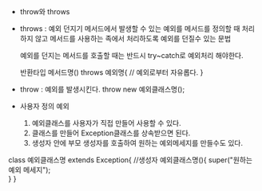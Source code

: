- throw와 throws

- throws : 예외 던지기
	메서드에서 발생할 수 있는 예외를 메서드를 정의할 때 처리하지 않고
	메서드를 사용하는 족에서 처리하도록 예외를 던질수 있는 문법
	
	예외를 던지는 메서드를 호출할 때는 반드시 try~catch로 예외처리 해야한다.
	
	반환타입 메서드명() throws 예외명{
		// 예외로부터 자유롭다.
	}
                                                                                              
- throw : 예외를 발생시킨다.
	throw new 예외클래스명();

- 사용자 정의 예외
	1. 예외클래스를 사용자가 직접 만들어 사용할 수 있다.
	2. 클래스를 만들어 Exception클래스를 상속받으면 된다.
	3. 생성자 안에 부모 생성자를 호출하여 원하는 예외메세지를 만들수도 있다.

class 예외클래스명 extends Exception{
	//생성자
	예외클래스명(){
		super("원하는 예외 메세지");		
	}
}

